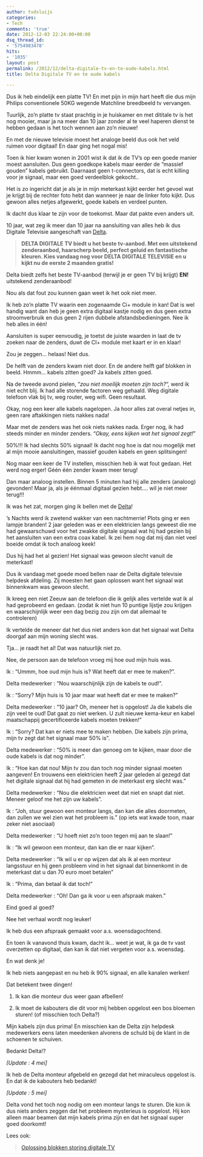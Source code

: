 ```yaml
---
author: tvdsluijs
categories:
- Tech
comments: 'true'
date: 2012-12-03 22:24:00+00:00
dsq_thread_id:
- '5754983478'
hits:
- '1035'
layout: post
permalink: /2012/12/delta-digitale-tv-en-te-oude-kabels.html
title: Delta Digitale TV en te oude kabels

---
```

Dus ik heb eindelijk een platte TV! En met pijn in mijn hart heeft die dus mijn Philips conventionele 50KG wegende Matchline breedbeeld tv vervangen.

Tuurlijk, zo&#8217;n platte tv staat prachtig in je huiskamer en met dititale tv is het nog mooier, maar ja na meer dan 10 jaar zonder al te veel haperen dienst te hebben gedaan is het toch wennen aan zo&#8217;n nieuwe!

En met de nieuwe televisie moest het analoge beeld dus ook het veld ruimen voor digitaal! En daar ging het nogal mis!

<a name="more"></a>Toen ik hier kwam wonen in 2001 wist ik dat ik de TV&#8217;s op een goede manier moest aansluiten. Dus geen goedkope kabels maar eerder de &#8220;massief gouden&#8221; kabels gebruikt. Daarnaast geen t-connectors, dat is echt killing voor je signaal, maar een goed verdeelblok gekocht..
  
Het is zo ingericht dat je als je in mijn meterkast kijkt eerder het gevoel wat je krijgt bij de rechter foto hebt dan wanneer je naar de linker foto kijkt. Dus gewoon alles netjes afgewerkt, goede kabels en verdeel punten.
  
Ik dacht dus klaar te zijn voor de toekomst. Maar dat pakte even anders uit.

10 jaar, wat zeg ik meer dan 10 jaar na aansluiting van alles heb ik dus Digitale Televisie aangeschaft van <a href="http://www.delta.nl/thuis/televisie/digitale_tv/" target="_blank" rel="nofollow noopener">Delta</a>.

> **DELTA DIGITALE TV biedt u het beste tv-aanbod. Met een uitstekend zenderaanbod, haarscherp beeld, perfect geluid en fantastische kleuren. Kies vandaag nog voor DELTA DIGITALE TELEVISIE en u kijkt nu de eerste 2 maanden gratis!**

Delta biedt zelfs het beste TV-aanbod (terwijl je er geen TV bij krijgt) **EN!** uitstekend zenderaanbod!

Nou als dat fout zou kunnen gaan weet ik het ook niet meer.

Ik heb zo&#8217;n platte TV waarin een zogenaamde Ci+ module in kan! Dat is wel handig want dan heb je geen extra digitaal kastje nodig en dus geen extra stroomverbruik en dus geen 2 rijen dubbele afstandsbedieningen. Nee ik heb alles in één!

Aansluiten is super eenvoudig, je toetst de juiste waarden in laat de tv zoeken naar de zenders, duwt de CI+ module met kaart er in en klaar!

Zou je zeggen&#8230; helaas! Niet dus.

De helft van de zenders kwam niet door. En de andere helft gaf blokken in beeld. Hmmm&#8230; kabels zitten goed? Ja kabels zitten goed.

Na de tweede avond pielen, &#8220;_zou niet moeilijk moeten zijn toch?_&#8220;, werd ik niet echt blij. Ik had alle storende factoren weg gehaald. Weg digitale telefoon vlak bij tv, weg router, weg wifi. Geen resultaat.

Okay, nog een keer alle kabels nagelopen. Ja hoor alles zat overal netjes in, geen rare aftakkingen niets nakkes nada!

Maar met de zenders was het ook niets nakkes nada. Erger nog, ik had steeds minder en minder zenders. &#8220;_Okay, eens kijken wat het signaal zegt!_&#8221;

50%!!! Ik had slechts 50% signaal! Ik dacht nog hoe is dat nou mogelijk met al mijn mooie aansluitingen, massief gouden kabels en geen splitsingen!

Nog maar een keer de TV instellen, misschien heb ik wat fout gedaan. Het werd nog erger! Géén één zender kwam meer terug!

Dan maar analoog instellen. Binnen 5 minuten had hij alle zenders (analoog) gevonden! Maar ja, als je éénmaal digitaal gezien hebt&#8230;. wil je niet meer terug!!!

Ik was het zat, morgen ging ik bellen met de <a href="http://www.delta.nl/thuis/televisie/digitale_tv/" target="_blank" rel="noopener">Delta</a>!

&#8217;s Nachts werd ik zwetend wakker van een nachtmerrie! Plots ging er een lampje branden! 2 jaar geleden was er een elektricien langs geweest die me had gewaarschuwd voor het zwakke digitale signaal wat hij had gezien bij het aansluiten van een extra coax kabel. Ik zei hem nog dat mij dan niet veel boeide omdat ik toch analoog keek!

Dus hij had het al gezien! Het signaal was gewoon slecht vanuit de meterkast!

Dus ik vandaag met goede moed bellen naar de Delta digitale televisie helpdesk afdeling. Zij moesten het gaan oplossen want het signaal wat binnenkwam was gewoon slecht.

Ik kreeg een niet Zeeuw aan de telefoon die ik gelijk alles vertelde wat ik al had geprobeerd en gedaan. (zodat ik niet hun 10 puntige lijstje zou krijgen en waarschijnlijk weer een dag bezig zou zijn om dat allemaal te controleren)

Ik vertelde de meneer dat het dus niet anders kon dat het signaal wat Delta doorgaf aan mijn woning slecht was.

Tja&#8230; je raadt het al! Dat was natuurlijk niet zo.

Nee, de persoon aan de telefoon vroeg mij hoe oud mijn huis was.

Ik : &#8220;Ummm, hoe oud mijn huis is? Wat heeft dat er mee te maken?&#8221;.

Delta medewerker : &#8220;Nou waarschijnlijk zijn de kabels te oud!&#8221;.

Ik : &#8220;Sorry? Mijn huis is 10 jaar maar wat heeft dat er mee te maken?&#8221;

Delta medewerker : &#8220;10 jaar? Oh, meneer het is opgelost! Ja die kabels die zijn veel te oud! Dat gaat zo niet werken. U zult nieuwe kema-keur en kabel maatschappij gecertificeerde kabels moeten trekken!&#8221;

Ik : &#8220;Sorry? Dat kan er niets mee te maken hebben. Die kabels zijn prima, mijn tv zegt dat het signaal maar 50% is&#8221;.

Delta medewerker : &#8220;50% is meer dan genoeg om te kijken, maar door die oude kabels is dat nog minder&#8221;.

Ik : &#8220;Hoe kan dat nou! Mijn tv zou dan toch nog minder signaal moeten aangeven! En trouwens een elektricien heeft 2 jaar geleden al gezegd dat het digitale signaal dat hij had gemeten in de meterkast erg slecht was.&#8221;

Delta medewerker : &#8220;Nou die elektricien weet dat niet en snapt dat niet. Meneer geloof me het zijn uw kabels&#8221;.

Ik : &#8220;Joh, stuur gewoon een monteur langs, dan kan die alles doormeten, dan zullen we wel zien wat het probleem is.&#8221; (op iets wat kwade toon, maar zeker niet asociaal)

Delta medewerker : &#8220;U hoeft niet zo&#8217;n toon tegen mij aan te slaan!&#8221;

Ik : &#8220;Ik wil gewoon een monteur, dan kan die er naar kijken&#8221;.

Delta medewerker : &#8220;Ik wil u er op wijzen dat als ik al een monteur langsstuur en hij geen probleem vind in het signaal dat binnenkomt in de meterkast dat u dan 70 euro moet betalen&#8221;

Ik : &#8220;Prima, dan betaal ik dat toch!&#8221;

Delta medewerker : &#8220;Oh! Dan ga ik voor u een afspraak maken.&#8221;

Eind goed al goed?

Nee het verhaal wordt nog leuker!

Ik heb dus een afspraak gemaakt voor a.s. woensdagochtend.

En toen ik vanavond thuis kwam, dacht ik&#8230; weet je wat, ik ga de tv vast overzetten op digitaal, dan kan ik dat niet vergeten voor a.s. woensdag.

En wat denk je!

Ik heb niets aangepast en nu heb ik 90% signaal, en alle kanalen werken!

Dat betekent twee dingen!

1. Ik kan die monteur dus weer gaan afbellen!
  
2. Ik moet de kabouters die dit voor mij hebben opgelost een bos bloemen sturen! (of misschien toch Delta?)

Mijn kabels zijn dus prima! En misschien kan de Delta zijn helpdesk medewerkers eens laten meedenken alvorens de schuld bij de klant in de schoenen te schuiven.

Bedankt Delta!?

_[Update : 4 mei]_
  
Ik heb de Delta monteur afgebeld en gezegd dat het miraculeus opgelost is. En dat ik de kabouters heb bedankt!

_[Update : 5 mei]_
  
Delta vond het toch nog nodig om een monteur langs te sturen. Die kon ik dus niets anders zeggen dat het probleem mysterieus is opgelost. Hij kon alleen maar beamen dat mijn kabels prima zijn en dat het signaal super goed doorkomt!

Lees ook:

<blockquote class="wp-embedded-content" data-secret="pHNRvzP6Xc">
  <p>
    <a href="https://www.vandersluijs.nl/2016/02/oplossing-blokken-storing-digitale-tv.html">Oplossing blokken storing digitale TV</a>
  </p>
</blockquote>